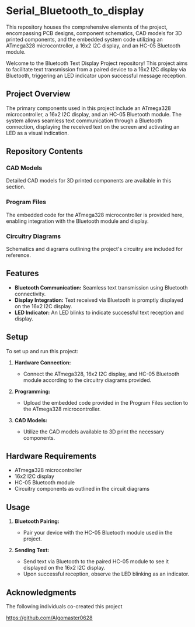 # Serial_Bluetooth_to_display
This repository houses the comprehensive elements of the project, encompassing PCB designs, component schematics, CAD models for 3D printed components, and the embedded system code utilizing an ATmega328 microcontroller, a 16x2 I2C display, and an HC-05 Bluetooth module.

Welcome to the Bluetooth Text Display Project repository! This project aims to facilitate text transmission from a paired device to a 16x2 I2C display via Bluetooth, triggering an LED indicator upon successful message reception.

## Project Overview

The primary components used in this project include an ATmega328 microcontroller, a 16x2 I2C display, and an HC-05 Bluetooth module. The system allows seamless text communication through a Bluetooth connection, displaying the received text on the screen and activating an LED as a visual indication.

## Repository Contents

### CAD Models
Detailed CAD models for 3D printed components are available in this section.

### Program Files
The embedded code for the ATmega328 microcontroller is provided here, enabling integration with the Bluetooth module and display.

### Circuitry Diagrams
Schematics and diagrams outlining the project's circuitry are included for reference.

## Features

- **Bluetooth Communication:** Seamless text transmission using Bluetooth connectivity.
- **Display Integration:** Text received via Bluetooth is promptly displayed on the 16x2 I2C display.
- **LED Indicator:** An LED blinks to indicate successful text reception and display.

## Setup

To set up and run this project:

1. **Hardware Connection:**
   - Connect the ATmega328, 16x2 I2C display, and HC-05 Bluetooth module according to the circuitry diagrams provided.

2. **Programming:**
   - Upload the embedded code provided in the Program Files section to the ATmega328 microcontroller.

3. **CAD Models:**
   - Utilize the CAD models available to 3D print the necessary components.

## Hardware Requirements

- ATmega328 microcontroller
- 16x2 I2C display
- HC-05 Bluetooth module
- Circuitry components as outlined in the circuit diagrams

## Usage

1. **Bluetooth Pairing:**
   - Pair your device with the HC-05 Bluetooth module used in the project.

2. **Sending Text:**
   - Send text via Bluetooth to the paired HC-05 module to see it displayed on the 16x2 I2C display.
   - Upon successful reception, observe the LED blinking as an indicator.

## Acknowledgments

The following individuals co-created this project

https://github.com/Algomaster0628
